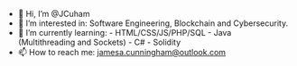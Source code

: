 - 👋 Hi, I’m @JCuham
- 👀 I’m interested in: Software Engineering, Blockchain and Cybersecurity.
- 🌱 I’m currently learning: 
      - HTML/CSS/JS/PHP/SQL
      - Java (Multithreading and Sockets)
      - C#
      - Solidity
- 📫 How to reach me: jamesa.cunningham@outlook.com

<!---
JCuham/JCuham is a ✨ special ✨ repository because its `README.md` (this file) appears on your GitHub profile.
You can click the Preview link to take a look at your changes.
--->
